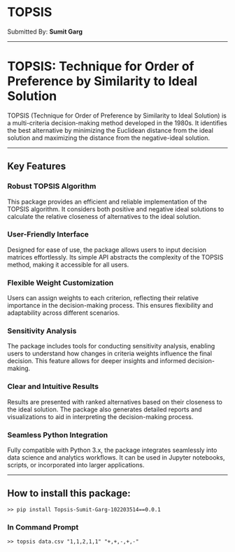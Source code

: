 # TOPSIS


Submitted By: **Sumit Garg**

***

# TOPSIS: Technique for Order of Preference by Similarity to Ideal Solution

TOPSIS (Technique for Order of Preference by Similarity to Ideal Solution) is a multi-criteria decision-making method developed in the 1980s. It identifies the best alternative by minimizing the Euclidean distance from the ideal solution and maximizing the distance from the negative-ideal solution.

---

## Key Features

### **Robust TOPSIS Algorithm**
This package provides an efficient and reliable implementation of the TOPSIS algorithm. It considers both positive and negative ideal solutions to calculate the relative closeness of alternatives to the ideal solution.

### **User-Friendly Interface**
Designed for ease of use, the package allows users to input decision matrices effortlessly. Its simple API abstracts the complexity of the TOPSIS method, making it accessible for all users.

### **Flexible Weight Customization**
Users can assign weights to each criterion, reflecting their relative importance in the decision-making process. This ensures flexibility and adaptability across different scenarios.

### **Sensitivity Analysis**
The package includes tools for conducting sensitivity analysis, enabling users to understand how changes in criteria weights influence the final decision. This feature allows for deeper insights and informed decision-making.

### **Clear and Intuitive Results**
Results are presented with ranked alternatives based on their closeness to the ideal solution. The package also generates detailed reports and visualizations to aid in interpreting the decision-making process.

### **Seamless Python Integration**
Fully compatible with Python 3.x, the package integrates seamlessly into data science and analytics workflows. It can be used in Jupyter notebooks, scripts, or incorporated into larger applications.

---

## How to install this package:
```
>> pip install Topsis-Sumit-Garg-102203514==0.0.1
```


### In Command Prompt
```
>> topsis data.csv "1,1,2,1,1" "+,+,-,+,-"
```
